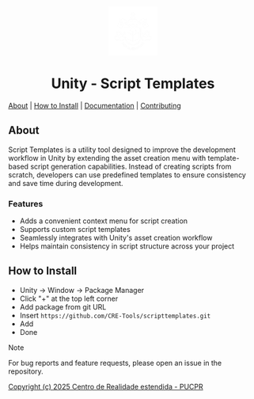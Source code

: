 <p align="center">
    <img width="100" height="100" src="/Documentation~/logos/1024x.png" align="center" />
</p>

<h1 align="center">Unity - Script Templates</h1>

[About](#about) | [How to Install](#how-to-install) | <a href="/Documentation~/UserManual.md">Documentation</a> | <a href="/Documentation~/CONTRIBUTING.md">Contributing</a>

## About

Script Templates is a utility tool designed to improve the development workflow in Unity by extending the asset creation menu with template-based script generation capabilities. Instead of creating scripts from scratch, developers can use predefined templates to ensure consistency and save time during development.

### Features
- Adds a convenient context menu for script creation
- Supports custom script templates
- Seamlessly integrates with Unity's asset creation workflow
- Helps maintain consistency in script structure across your project

## How to Install

- Unity -> Window -> Package Manager  
- Click "+" at the top left corner  
- Add package from git URL  
- Insert `https://github.com/CRE-Tools/scripttemplates.git`
- Add  
- Done

> [!NOTE]
> For bug reports and feature requests, please open an issue in the repository.

[Copyright (c) 2025 Centro de Realidade estendida - PUCPR](LICENSE.md)